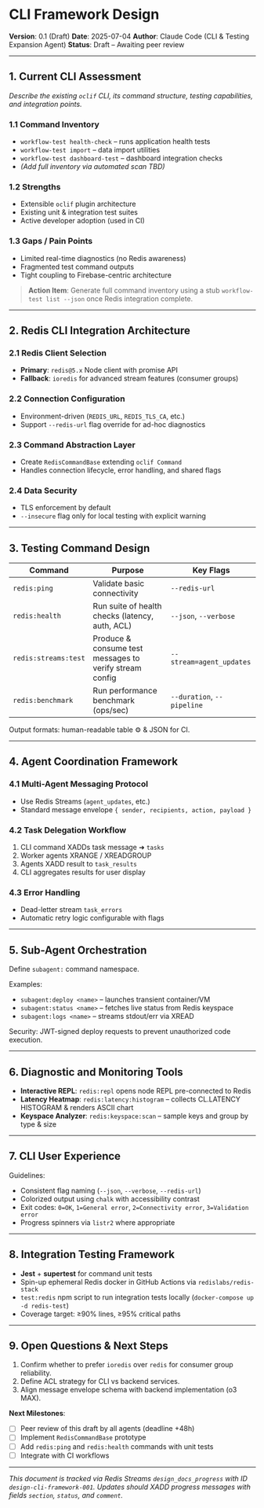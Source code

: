 # CLI Framework Design

**Version**: 0.1 (Draft)
**Date**: 2025-07-04
**Author**: Claude Code (CLI & Testing Expansion Agent)
**Status**: Draft – Awaiting peer review

---

## 1. Current CLI Assessment

_Describe the existing `oclif` CLI, its command structure, testing capabilities, and integration points._

### 1.1 Command Inventory
- `workflow-test health-check` – runs application health tests
- `workflow-test import` – data import utilities
- `workflow-test dashboard-test` – dashboard integration checks
- _(Add full inventory via automated scan TBD)_

### 1.2 Strengths
- Extensible `oclif` plugin architecture
- Existing unit & integration test suites
- Active developer adoption (used in CI)

### 1.3 Gaps / Pain Points
- Limited real-time diagnostics (no Redis awareness)
- Fragmented test command outputs
- Tight coupling to Firebase-centric architecture

> **Action Item**: Generate full command inventory using a stub `workflow-test list --json` once Redis integration complete.

---

## 2. Redis CLI Integration Architecture

### 2.1 Redis Client Selection
- **Primary**: `redis@5.x` Node client with promise API
- **Fallback**: `ioredis` for advanced stream features (consumer groups)

### 2.2 Connection Configuration
- Environment-driven (`REDIS_URL`, `REDIS_TLS_CA`, etc.)
- Support `--redis-url` flag override for ad-hoc diagnostics

### 2.3 Command Abstraction Layer
- Create `RedisCommandBase` extending `oclif Command`
- Handles connection lifecycle, error handling, and shared flags

### 2.4 Data Security
- TLS enforcement by default
- `--insecure` flag only for local testing with explicit warning

---

## 3. Testing Command Design

| Command | Purpose | Key Flags |
|---------|---------|-----------|
| `redis:ping` | Validate basic connectivity | `--redis-url` |
| `redis:health` | Run suite of health checks (latency, auth, ACL) | `--json`, `--verbose` |
| `redis:streams:test` | Produce & consume test messages to verify stream config | `--stream=agent_updates` |
| `redis:benchmark` | Run performance benchmark (ops/sec) | `--duration`, `--pipeline` |

Output formats: human-readable table ⚙️  & JSON for CI.

---

## 4. Agent Coordination Framework

### 4.1 Multi-Agent Messaging Protocol
- Use Redis Streams (`agent_updates`, etc.)
- Standard message envelope `{ sender, recipients, action, payload }`

### 4.2 Task Delegation Workflow
1. CLI command XADDs task message ➜ `tasks`
2. Worker agents XRANGE / XREADGROUP
3. Agents XADD result to `task_results`
4. CLI aggregates results for user display

### 4.3 Error Handling
- Dead-letter stream `task_errors`
- Automatic retry logic configurable with flags

---

## 5. Sub-Agent Orchestration

Define `subagent:` command namespace.

Examples:
- `subagent:deploy <name>` – launches transient container/VM
- `subagent:status <name>` – fetches live status from Redis keyspace
- `subagent:logs <name>` – streams stdout/err via XREAD

Security: JWT-signed deploy requests to prevent unauthorized code execution.

---

## 6. Diagnostic and Monitoring Tools

- **Interactive REPL**: `redis:repl` opens node REPL pre-connected to Redis
- **Latency Heatmap**: `redis:latency:histogram` – collects CL.LATENCY HISTOGRAM & renders ASCII chart
- **Keyspace Analyzer**: `redis:keyspace:scan` – sample keys and group by type & size

---

## 7. CLI User Experience

Guidelines:
- Consistent flag naming (`--json`, `--verbose`, `--redis-url`)
- Colorized output using `chalk` with accessibility contrast
- Exit codes: `0=OK`, `1=General error`, `2=Connectivity error`, `3=Validation error`
- Progress spinners via `listr2` where appropriate

---

## 8. Integration Testing Framework

- **Jest** + **supertest** for command unit tests
- Spin-up ephemeral Redis docker in GitHub Actions via `redislabs/redis-stack`
- `test:redis` npm script to run integration tests locally (`docker-compose up -d redis-test`)
- Coverage target: ≥90% lines, ≥95% critical paths

---

## 9. Open Questions & Next Steps

1. Confirm whether to prefer `ioredis` over `redis` for consumer group reliability.
2. Define ACL strategy for CLI vs backend services.
3. Align message envelope schema with backend implementation (o3 MAX).  

**Next Milestones**:
- [ ] Peer review of this draft by all agents (deadline +48h)
- [ ] Implement `RedisCommandBase` prototype
- [ ] Add `redis:ping` and `redis:health` commands with unit tests
- [ ] Integrate with CI workflows

---

_This document is tracked via Redis Streams `design_docs_progress` with ID `design-cli-framework-001`. Updates should XADD progress messages with fields `section`, `status`, and `comment`._ 